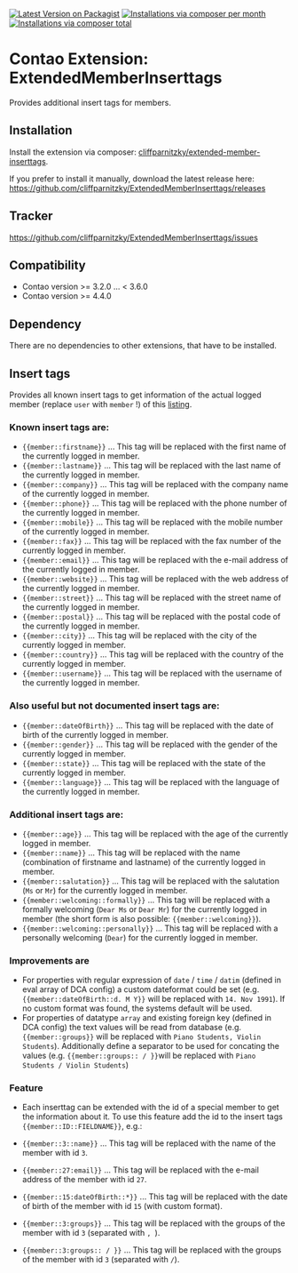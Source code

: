 [![Latest Version on Packagist](http://img.shields.io/packagist/v/cliffparnitzky/extended-member-inserttags.svg?style=flat)](https://packagist.org/packages/cliffparnitzky/extended-member-inserttags)
[![Installations via composer per month](http://img.shields.io/packagist/dm/cliffparnitzky/extended-member-inserttags.svg?style=flat)](https://packagist.org/packages/cliffparnitzky/extended-member-inserttags)
[![Installations via composer total](http://img.shields.io/packagist/dt/cliffparnitzky/extended-member-inserttags.svg?style=flat)](https://packagist.org/packages/cliffparnitzky/extended-member-inserttags)

Contao Extension: ExtendedMemberInserttags
==========================================

Provides additional insert tags for members.


Installation
------------

Install the extension via composer: [cliffparnitzky/extended-member-inserttags](https://packagist.org/packages/cliffparnitzky/extended-member-inserttags).

If you prefer to install it manually, download the latest release here: https://github.com/cliffparnitzky/ExtendedMemberInserttags/releases


Tracker
-------

https://github.com/cliffparnitzky/ExtendedMemberInserttags/issues


Compatibility
-------------

- Contao version >= 3.2.0 ... <  3.6.0
- Contao version >= 4.4.0


Dependency
----------

There are no dependencies to other extensions, that have to be installed.


Insert tags
-----------

Provides all known insert tags to get information of the actual logged member (replace `user` with `member` !) of this [listing](http://contao.org/en/insert-tags.html#user-properties).

### Known insert tags are:

- `{{member::firstname}}` ... This tag will be replaced with the first name of the currently logged in member.
- `{{member::lastname}}` ... This tag will be replaced with the last name of the currently logged in member.
- `{{member::company}}` ... This tag will be replaced with the company name of the currently logged in member.
- `{{member::phone}}` ... This tag will be replaced with the phone number of the currently logged in member.
- `{{member::mobile}}` ... This tag will be replaced with the mobile number of the currently logged in member.
- `{{member::fax}}` ... This tag will be replaced with the fax number of the currently logged in member.
- `{{member::email}}` ... This tag will be replaced with the e-mail address of the currently logged in member.
- `{{member::website}}` ... This tag will be replaced with the web address of the currently logged in member.
- `{{member::street}}` ... This tag will be replaced with the street name of the currently logged in member.
- `{{member::postal}}` ... This tag will be replaced with the postal code of the currently logged in member.
- `{{member::city}}` ... This tag will be replaced with the city of the currently logged in member.
- `{{member::country}}` ... This tag will be replaced with the country of the currently logged in member.
- `{{member::username}}` ... This tag will be replaced with the username of the currently logged in member.

### Also useful but not documented insert tags are:

- `{{member::dateOfBirth}}` ... This tag will be replaced with the date of birth of the currently logged in member.
- `{{member::gender}}` ... This tag will be replaced with the gender of the currently logged in member.
- `{{member::state}}` ... This tag will be replaced with the state of the currently logged in member.
- `{{member::language}}` ... This tag will be replaced with the language of the currently logged in member.

### Additional insert tags are:

- `{{member::age}}` ... This tag will be replaced with the age of the currently logged in member.
- `{{member::name}}` ... This tag will be replaced with the name (combination of firstname and lastname) of the currently logged in member.
- `{{member::salutation}}` ... This tag will be replaced with the salutation (`Ms` or `Mr`) for the currently logged in member.
- `{{member::welcoming::formally}}` ... This tag will be replaced with a formally welcoming (`Dear Ms` or `Dear Mr`) for the currently logged in member (the short form is also possible: `{{member::welcoming}}`).
- `{{member::welcoming::personally}}` ... This tag will be replaced with a personally welcoming (`Dear`) for the currently logged in member.

### Improvements are

- For properties with regular expression of `date` / `time` / `datim` (defined in eval array of DCA config) a custom dateformat could be set (e.g. `{{member::dateOfBirth::d. M Y}}` will be replaced with `14. Nov 1991`). If no custom format was found, the systems default will be used.
- For properties of datatype `array` and existing foreign key (defined in DCA config) the text values will be read from database (e.g. `{{member::groups}}` will be replaced with `Piano Students, Violin Students`). Additionally define a separator to be used for concating the values (e.g. `{{member::groups:: / }}`will be replaced with `Piano Students / Violin Students`)

### Feature

- Each inserttag can be extended with the id of a special member to get the information about it. To use this feature add the id to the insert tags `{{member::ID::FIELDNAME}}`, e.g.:

- `{{member::3::name}}` ... This tag will be replaced with the name of the member with id `3`.
- `{{member::27:email}}` ... This tag will be replaced with the e-mail address of the member with id `27`.
- `{{member::15:dateOfBirth::*}}` ... This tag will be replaced with the date of birth of the member with id `15` (with custom format).
- `{{member::3:groups}}` ... This tag will be replaced with the groups of the member with id `3` (separated with `, `).
- `{{member::3:groups:: / }}` ... This tag will be replaced with the groups of the member with id `3` (separated with ` / `).